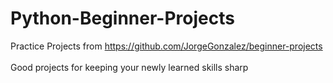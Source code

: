 # Python-Beginner-Projects
Practice Projects from https://github.com/JorgeGonzalez/beginner-projects </br></br>
Good projects for keeping your newly learned skills sharp
